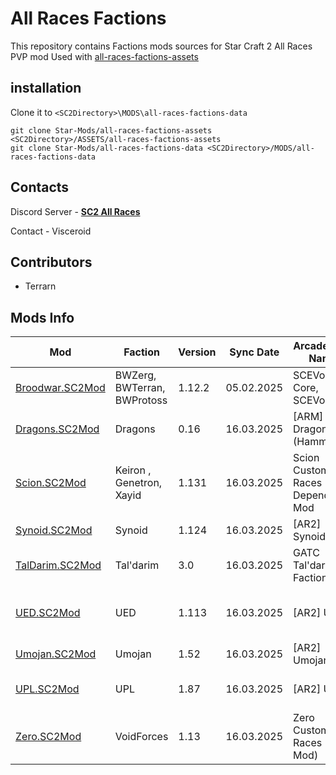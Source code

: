 # All Races Factions

This repository contains Factions mods sources for Star Craft 2 All Races PVP mod
Used with [all-races-factions-assets](..%2F..%2FASSETS%2Fall-races-factions-assets)

## installation

Clone it to `<SC2Directory>\MODS\all-races-factions-data`

```
git clone Star-Mods/all-races-factions-assets <SC2Directory>/ASSETS/all-races-factions-assets
git clone Star-Mods/all-races-factions-data <SC2Directory>/MODS/all-races-factions-data
```

## Contacts

Discord Server -  [**SC2 All Races**](https://discord.gg/tR6958REu2)

Contact - Visceroid

## Contributors

- Terrarn

## Mods Info

| Mod                                    | Faction                       | Version | Sync Date  | Arcade Mod Name                   | Authors        | Discord Server                                               |
|----------------------------------------|-------------------------------|---------|------------|-----------------------------------|----------------|--------------------------------------------------------------|
| [Broodwar.SC2Mod](Broodwar.SC2Mod)     | BWZerg, BWTerran, BWProtoss   | 1.12.2  | 05.02.2025 | SCEVo Core, SCEVo Multi           | Kat            | [SC: Evolution Complete](https://discord.gg/7EunXC2E8N)      |
| [Dragons.SC2Mod](Dragons.SC2Mod)       | Dragons                       | 0.16    | 16.03.2025 | [ARM] Dragons (Hammer)            | SkeletalHammer | [SC2 All Races](https://discord.gg/tR6958REu2)               |
| [Scion.SC2Mod](Scion.SC2Mod)           | Keiron , Genetron, Xayid      | 1.131   | 16.03.2025 | Scion Custom Races Dependency Mod | Solstice       | [Scion Custom Races](https://discord.gg/Xx9xurbb4u)          |
| [Synoid.SC2Mod](Synoid.SC2Mod)         | Synoid                        | 1.124   | 16.03.2025 | [AR2] Synoid                      | Hinestraza     | [SC2 All Races](https://discord.gg/tR6958REu2)               |
| [TalDarim.SC2Mod](TalDarim.SC2Mod)     | Tal'darim                     | 3.0     | 16.03.2025 | GATC Tal'darim Faction            | Cornebre       | [SC2 All Races](https://discord.gg/tR6958REu2)               |
| [UED.SC2Mod](UED.SC2Mod)               | UED                           | 1.113   | 16.03.2025 | [AR2] UED                         | UEDCommander   | [United Earth Defense Force](https://discord.gg/vqKHxXxsaK)  |
| [Umojan.SC2Mod](Umojan.SC2Mod)         | Umojan                        | 1.52    | 16.03.2025 | [AR2] Umojan                      | Cornebre       | [SC2 All Races](https://discord.gg/tR6958REu2)               |
| [UPL.SC2Mod](UPL.SC2Mod)               | UPL                           | 1.87    | 16.03.2025 | [AR2] UPL                         | Oracle         | [UED: First Light](https://discord.gg/kdYybYEv3s)            |
| [Zero.SC2Mod](Zero.SC2Mod)             | VoidForces                    | 1.13    | 16.03.2025 | Zero Custom Races (Data Mod)      | ZeroLamberg    | [Zero Custom Races](https://discord.gg/kdYybYEv3s)           |